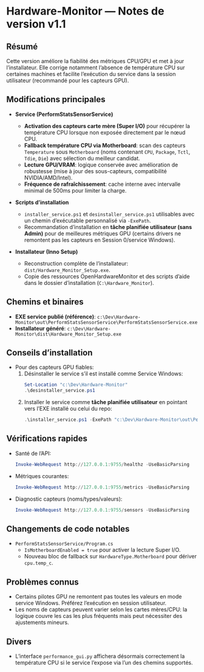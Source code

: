 # Hardware-Monitor — Notes de version v1.1

## Résumé
Cette version améliore la fiabilité des métriques CPU/GPU et met à jour l’installateur. Elle corrige notamment l’absence de température CPU sur certaines machines et facilite l’exécution du service dans la session utilisateur (recommandé pour les capteurs GPU).

## Modifications principales
- **Service (PerformStatsSensorService)**
  - **Activation des capteurs carte mère (Super I/O)** pour récupérer la température CPU lorsque non exposée directement par le nœud CPU.
  - **Fallback température CPU via Motherboard**: scan des capteurs `Temperature` sous `Motherboard` (noms contenant `CPU`, `Package`, `Tctl`, `Tdie`, `Die`) avec sélection du meilleur candidat.
  - **Lecture GPU/VRAM**: logique conservée avec amélioration de robustesse (mise à jour des sous-capteurs, compatibilité NVIDIA/AMD/Intel).
  - **Fréquence de rafraîchissement**: cache interne avec intervalle minimal de 500ms pour limiter la charge.

- **Scripts d’installation**
  - `installer_service.ps1` et `desinstaller_service.ps1` utilisables avec un chemin d’exécutable personnalisé via `-ExePath`.
  - Recommandation d’installation en **tâche planifiée utilisateur (sans Admin)** pour de meilleures métriques GPU (certains drivers ne remontent pas les capteurs en Session 0/service Windows).

- **Installateur (Inno Setup)**
  - Reconstruction complète de l’installateur: `dist/Hardware_Monitor_Setup.exe`.
  - Copie des ressources OpenHardwareMonitor et des scripts d’aide dans le dossier d’installation (`C:\Hardware_Monitor`).

## Chemins et binaires
- **EXE service publié (référence)**: `c:\Dev\Hardware-Monitor\out\PerformStatsSensorService\PerformStatsSensorService.exe`
- **Installateur généré**: `c:\Dev\Hardware-Monitor\dist\Hardware_Monitor_Setup.exe`

## Conseils d’installation
- Pour des capteurs GPU fiables:
  1. Désinstaller le service s’il est installé comme Service Windows:
     ```powershell
     Set-Location "c:\Dev\Hardware-Monitor"
     .\desinstaller_service.ps1
     ```
  2. Installer le service comme **tâche planifiée utilisateur** en pointant vers l’EXE installé ou celui du repo:
     ```powershell
     .\installer_service.ps1 -ExePath "c:\Dev\Hardware-Monitor\out\PerformStatsSensorService\PerformStatsSensorService.exe"
     ```

## Vérifications rapides
- Santé de l’API:
  ```powershell
  Invoke-WebRequest http://127.0.0.1:9755/healthz -UseBasicParsing
  ```
- Métriques courantes:
  ```powershell
  Invoke-WebRequest http://127.0.0.1:9755/metrics -UseBasicParsing
  ```
- Diagnostic capteurs (noms/types/valeurs):
  ```powershell
  Invoke-WebRequest http://127.0.0.1:9755/sensors -UseBasicParsing
  ```

## Changements de code notables
- `PerformStatsSensorService/Program.cs`
  - `IsMotherboardEnabled = true` pour activer la lecture Super I/O.
  - Nouveau bloc de fallback sur `HardwareType.Motherboard` pour dériver `cpu.temp_c`.

## Problèmes connus
- Certains pilotes GPU ne remontent pas toutes les valeurs en mode service Windows. Préférez l’exécution en session utilisateur.
- Les noms de capteurs peuvent varier selon les cartes mères/CPU: la logique couvre les cas les plus fréquents mais peut nécessiter des ajustements mineurs.

## Divers
- L’interface `performance_gui.py` affichera désormais correctement la température CPU si le service l’expose via l’un des chemins supportés.
